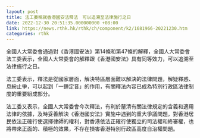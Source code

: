 ```yaml
---
layout: post
title: 法工委稱就香港國安法釋法　可以追溯至法律施行之日
date: 2022-12-30 20:51:35.000000000 +08:00
link: https://news.rthk.hk/rthk/ch/component/k2/1681966-20221230.htm
categories: rthk
---
```


全國人大常委會通過對《香港國安法》第14條和第47條的解釋，全國人大常委會法工委表示，全國人大常委會的解釋跟《香港國安法》具有同等效力，可以追溯至法律施行之日。

法工委表示，釋法是從國家層面，解決特區層面難以解決的法律問題，解疑釋惑、息紛止爭，可以起到「一錘定音」的作用，有關釋法內容已成為特別行政區法律制度的重要組成部分。

法工委又表示，全國人大常委會今次釋法，有利於釐清有關法律規定的含義和適用法律的依據，及時妥善解決《香港國安法》實施中遇到的重大爭議問題，對香港居民依法正確行使選擇律師的權利，對香港依法正確行使獨立的司法權和終審權，也將帶來正面的、積極的效果，不存在損害香港特別行政區高度自治權問題。
